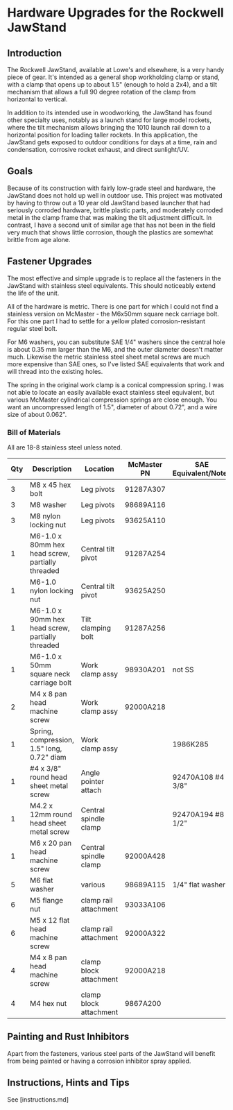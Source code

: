 # Hardware Upgrades for the Rockwell JawStand

## Introduction

The Rockwell JawStand, available at Lowe's and elsewhere, is a very handy piece of gear.
It's intended as a general shop workholding clamp or stand, with a clamp that opens up to about 1.5" (enough to hold a 2x4), and a tilt mechanism that allows a full 90 degree rotation of the clamp from horizontal to vertical.

In addition to its intended use in woodworking, the JawStand has found other specialty uses, notably as a launch stand for large model rockets, where the tilt mechanism allows bringing the 1010 launch rail down to a horizontal position for loading taller rockets.  In this application, the JawStand gets exposed to outdoor conditions for days at a time, rain and condensation, corrosive rocket exhaust, and direct sunlight/UV.

## Goals

Because of its construction with fairly low-grade steel and hardware, the JawStand does not hold up well in outdoor use.  This project was motivated by having to throw out a 10 year old JawStand based launcher that had seriously corroded hardware, brittle plastic parts, and moderately corroded metal in the clamp frame that was making the tilt adjustment difficult.  In contrast, I have a second unit of similar age that has not been in the field very much that shows little corrosion, though the plastics are somewhat brittle from age alone.

## Fastener Upgrades

The most effective and simple upgrade is to replace all the fasteners in the JawStand with stainless steel equivalents.  This should noticeably extend the life of the unit.

All of the hardware is metric.  There is one part for which I could not find a stainless version on McMaster - the M6x50mm square neck carriage bolt.  For this one part I had to settle for a yellow plated corrosion-resistant regular steel bolt.

For M6 washers, you can substitute SAE 1/4" washers since the central hole is about 0.35 mm larger than the M6, and the outer diameter doesn't matter much.  Likewise the metric stainless steel sheet metal screws are much more expensive than SAE ones, so I've listed SAE equivalents that work and will thread into the existing holes.

The spring in the original work clamp is a conical compression spring.  I was not able to locate an easily available exact stainless steel equivalent, but various McMaster cylindrical compression springs are close enough.  You want an uncompressed length of 1.5", diameter of about 0.72", and a wire size of about 0.062".

### Bill of Materials

All are 18-8 stainless steel unless noted.

| Qty | Description                                      | Location              | McMaster PN | SAE Equivalent/Notes
| --- | ---                                              | ---                   | ---         | ---
|  3  | M8 x 45 hex bolt                                 | Leg pivots            | 91287A307   |
|  3  | M8 washer                                        | Leg pivots            | 98689A116   |
|  3  | M8 nylon locking nut                             | Leg pivots            | 93625A110   |
|  1  | M6-1.0 x 80mm hex head screw, partially threaded | Central tilt pivot    | 91287A254   |
|  1  | M6-1.0 nylon locking nut                         | Central tilt pivot    | 93625A250   |
|  1  | M6-1.0 x 90mm hex head screw, partially threaded | Tilt clamping bolt    | 91287A256   |
|  1  | M6-1.0 x 50mm square neck carriage bolt          | Work clamp assy       | 98930A201   | not SS
|  2  | M4 x 8 pan head machine screw                    | Work clamp assy       | 92000A218   |
|  1  | Spring, compression, 1.5" long, 0.72" diam       | Work clamp assy       |             | 1986K285
|  1  | #4 x 3/8" round head sheet metal screw           | Angle pointer attach  |             | 92470A108 #4 x 3/8"
|  1  | M4.2 x 12mm round head sheet metal screw         | Central spindle clamp |             | 92470A194 #8 x 1/2"
|  1  | M6 x 20 pan head machine screw                   | Central spindle clamp | 92000A428   |
|  5  | M6 flat washer                                   | various               | 98689A115   | 1/4" flat washer
|  6  | M5 flange nut                                    | clamp rail attachment | 93033A106   |
|  6  | M5 x 12 flat head machine screw                  | clamp rail attachment | 92000A322   |
|  4  | M4 x 8 pan head machine screw                    | clamp block attachment| 92000A218   |
|  4  | M4 hex nut                                       | clamp block attachment| 9867A200    |

## Painting and Rust Inhibitors

Apart from the fasteners, various steel parts of the JawStand will benefit from being painted or having
a corrosion inhibitor spray applied.
## Instructions, Hints and Tips

See [instructions.md]